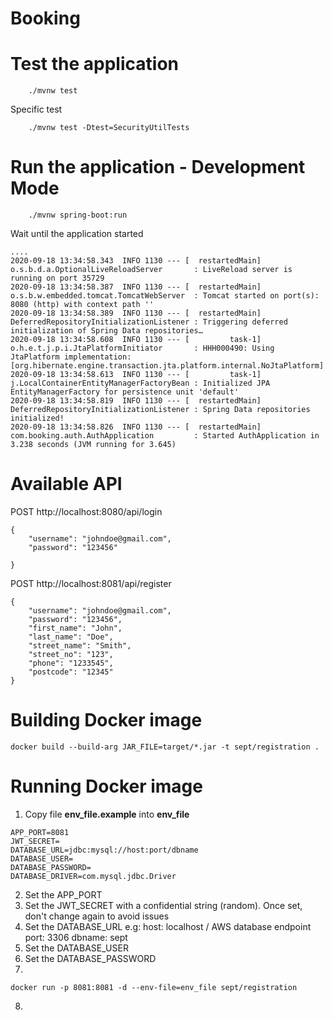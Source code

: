 # Booking

# Test the application

```
	./mvnw test
```

Specific test

```
    ./mvnw test -Dtest=SecurityUtilTests
```

# Run the application - Development Mode

```
	./mvnw spring-boot:run
```
Wait until the application started

```
....
2020-09-18 13:34:58.343  INFO 1130 --- [  restartedMain] o.s.b.d.a.OptionalLiveReloadServer       : LiveReload server is running on port 35729
2020-09-18 13:34:58.387  INFO 1130 --- [  restartedMain] o.s.b.w.embedded.tomcat.TomcatWebServer  : Tomcat started on port(s): 8080 (http) with context path ''
2020-09-18 13:34:58.389  INFO 1130 --- [  restartedMain] DeferredRepositoryInitializationListener : Triggering deferred initialization of Spring Data repositories…
2020-09-18 13:34:58.608  INFO 1130 --- [         task-1] o.h.e.t.j.p.i.JtaPlatformInitiator       : HHH000490: Using JtaPlatform implementation: [org.hibernate.engine.transaction.jta.platform.internal.NoJtaPlatform]
2020-09-18 13:34:58.613  INFO 1130 --- [         task-1] j.LocalContainerEntityManagerFactoryBean : Initialized JPA EntityManagerFactory for persistence unit 'default'
2020-09-18 13:34:58.819  INFO 1130 --- [  restartedMain] DeferredRepositoryInitializationListener : Spring Data repositories initialized!
2020-09-18 13:34:58.826  INFO 1130 --- [  restartedMain] com.booking.auth.AuthApplication         : Started AuthApplication in 3.238 seconds (JVM running for 3.645)

```

# Available API

POST http://localhost:8080/api/login

```
{
	"username": "johndoe@gmail.com",
	"password": "123456"
	
}
```

POST http://localhost:8081/api/register

```
{
	"username": "johndoe@gmail.com",
	"password": "123456",
	"first_name": "John",
	"last_name": "Doe",
	"street_name": "Smith",
	"street_no": "123",
	"phone": "1233545",
	"postcode": "12345"
}
```

# Building Docker image
```
docker build --build-arg JAR_FILE=target/*.jar -t sept/registration .
```

# Running Docker image
1. Copy file **env_file.example** into **env_file**
```
APP_PORT=8081
JWT_SECRET=
DATABASE_URL=jdbc:mysql://host:port/dbname
DATABASE_USER=
DATABASE_PASSWORD=
DATABASE_DRIVER=com.mysql.jdbc.Driver
```
2. Set the APP_PORT
3. Set the JWT_SECRET with a confidential string (random). Once set, don't change again to avoid issues
4. Set the DATABASE_URL e.g:
	host: localhost / AWS database endpoint
	port: 3306
	dbname: sept
5. Set the DATABASE_USER
6. Set the DATABASE_PASSWORD
7. 
```
docker run -p 8081:8081 -d --env-file=env_file sept/registration
```
8. 
